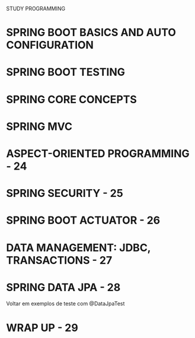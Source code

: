 STUDY PROGRAMMING

# SPRING BOOT BASICS AND AUTO CONFIGURATION

# SPRING BOOT TESTING

# SPRING CORE CONCEPTS

# SPRING MVC

# ASPECT-ORIENTED PROGRAMMING - 24

# SPRING SECURITY - 25

# SPRING BOOT ACTUATOR - 26

# DATA MANAGEMENT: JDBC, TRANSACTIONS - 27

# SPRING DATA JPA - 28
Voltar em exemplos de teste com @DataJpaTest

# WRAP UP - 29